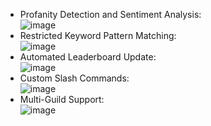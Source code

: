 - Profanity Detection and Sentiment Analysis:  
![image](https://github.com/user-attachments/assets/2468f159-d335-46f6-8e99-afd80e309154)  
- Restricted Keyword Pattern Matching:  
![image](https://github.com/user-attachments/assets/992979e6-282e-4cfd-9202-53412fe25e9f)  
- Automated Leaderboard Update:  
![image](https://github.com/user-attachments/assets/840ae56e-2215-48ae-8bf2-0a3a1c4236c4)  
- Custom Slash Commands:  
![image](https://github.com/user-attachments/assets/94eed581-f676-43c7-88d4-845af5d16251)  
- Multi-Guild Support:  
![image](https://github.com/user-attachments/assets/e3b7193d-13a8-463a-9dc3-03a511b4a3fe)




